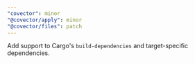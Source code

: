 ```yaml
---
"covector": minor
"@covector/apply": minor
"@covector/files": patch
---
```


Add support to Cargo's `build-dependencies` and target-specific dependencies.
